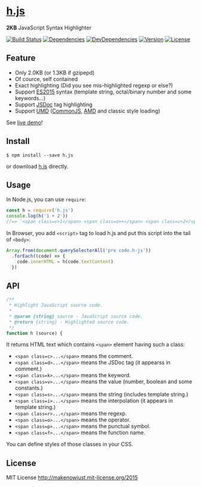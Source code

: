 # [h.js]

__2KB__ JavaScript Syntax Highlighter

[![Build Status](https://img.shields.io/travis/MakeNowJust/h.js.svg?style=flat-square)](https://travis-ci.org/MakeNowJust/h.js)
[![Dependencies](https://img.shields.io/david/MakeNowJust/h.js.svg?style=flat-square)](https://david-dm.org/MakeNowJust/h.js#info=dependencies)
[![DevDependencies](https://img.shields.io/david/dev/MakeNowJust/h.js.svg?style=flat-square)](https://david-dm.org/MakeNowJust/h.js#info=devDependencies)
[![Version](https://img.shields.io/npm/v/h.js.svg?style=flat-square)](https://www.npmjs.com/package/h.js)
[![License](https://img.shields.io/npm/l/h.js.svg?style=flat-square)](https://makenowjust.mit-license.org/2015)

[h.js]: https://github.com/MakeNowJust/h.js

## Feature

  - Only 2.0KB (or 1.3KB if gzipepd)
  - Of cource, self contained
  - Exact highlighting (Did you see mis-highlighted regexp or else?)
  - Support [ES2015][] syntax (template string, octal/binary number and some keywords...)
  - Support [JSDoc][] tag highlighting
  - Support [UMD][] ([CommonJS][], [AMD][] and classic style loading)

See [live demo][]!

[ES2015]: http://www.ecma-international.org/ecma-262/6.0/
[JSDoc]: http://usejsdoc.org/
[UMD]: https://github.com/umdjs/umd
[CommonJS]: https://en.wikipedia.org/wiki/CommonJS
[AMD]: https://github.com/amdjs/amdjs-api/blob/master/AMD.md
[live demo]: http://h.js.org/demo.html


## Install

```console
$ npm install --save h.js
```

or download [h.js][raw h.js] directly.

[raw h.js]: https://raw.githubusercontent.com/MakeNowJust/h.js/master/h.js


## Usage

In Node.js, you can use `require`:

```javascript
const h = require('h.js')
console.log(h('1 + 2'))
//=> '<span class=v>1</span> <span class=o>+</span> <span class=v>2</span>'
```

In Browser, you add `<script>` tag to load h.js and put this script into the tail of `<body>`:

```javascript
Array.from(document.querySelectorAll('pre code.h-js'))
  .forEach((code) => {
    code.innerHTML = h(code.textContent)
  })
```


## API

```javascript
/**
 * Highlight JavaScript source code.
 *
 * @param {string} source - JavaScript source code.
 * @return {string} - Highlighted source code.
 */
function h (source) {
```

It returns HTML text which contains `<span>` element having such a class:

  - `<span class=c>...</span>` means the comment.
  - `<span class=d>...</span>` means the JSDoc tag (it appearss in comment.)
  - `<span class=k>...</span>` means the keyword.
  - `<span class=v>...</span>` means the value (number, boolean and some constants.)
  - `<span class=s>...</span>` means the string (includes template string.)
  - `<span class=i>...</span>` means the interpolation (it appears in template string.)
  - `<span class=r>...</span>` means the regexp.
  - `<span class=o>...</span>` means the operator.
  - `<span class=p>...</span>` means the punctual symbol.
  - `<span class=f>...</span>` means the function name.

You can define styles of those classes in your CSS.


## License

MIT License <http://makenowjust.mit-license.org/2015>

